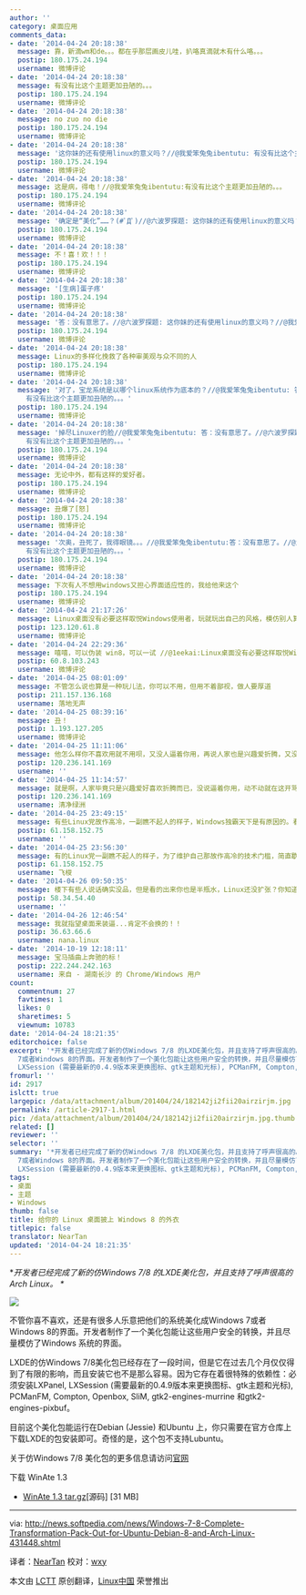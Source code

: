 ```yaml
---
author: ''
category: 桌面应用
comments_data:
- date: '2014-04-24 20:18:38'
  message: 靠，新滴wm和de。。。都在乎那层画皮儿哇，扒咯真滴就木有什么咯。。。
  postip: 180.175.24.194
  username: 微博评论
- date: '2014-04-24 20:18:38'
  message: 有没有比这个主题更加丑陋的。。。
  postip: 180.175.24.194
  username: 微博评论
- date: '2014-04-24 20:18:38'
  message: no zuo no die
  postip: 180.175.24.194
  username: 微博评论
- date: '2014-04-24 20:18:38'
  message: '这你妹的还有使用linux的意义吗？//@我爱笨兔兔ibentutu: 有没有比这个主题更加丑陋的。。。'
  postip: 180.175.24.194
  username: 微博评论
- date: '2014-04-24 20:18:38'
  message: 这是病，得电！//@我爱笨兔兔ibentutu:有没有比这个主题更加丑陋的。。。
  postip: 180.175.24.194
  username: 微博评论
- date: '2014-04-24 20:18:38'
  message: '确定是“美化”……？(#ﾟДﾟ)//@六波罗探题: 这你妹的还有使用linux的意义吗？//@我爱笨兔兔ibentutu: 有没有比这个主题更加丑陋的。。。'
  postip: 180.175.24.194
  username: 微博评论
- date: '2014-04-24 20:18:38'
  message: 不！喜！欢！！！
  postip: 180.175.24.194
  username: 微博评论
- date: '2014-04-24 20:18:38'
  message: '[生病]蛋子疼'
  postip: 180.175.24.194
  username: 微博评论
- date: '2014-04-24 20:18:38'
  message: '答：没有意思了。//@六波罗探题: 这你妹的还有使用linux的意义吗？//@我爱笨兔兔ibentutu: 有没有比这个主题更加丑陋的。。。'
  postip: 180.175.24.194
  username: 微博评论
- date: '2014-04-24 20:18:38'
  message: Linux的多样化挽救了各种审美观与众不同的人
  postip: 180.175.24.194
  username: 微博评论
- date: '2014-04-24 20:18:38'
  message: '对了，宝龙系统是以哪个linux系统作为底本的？//@我爱笨兔兔ibentutu: 答：没有意思了。//@六波罗探题: 这你妹的还有使用linux的意义吗？//@我爱笨兔兔ibentutu:
    有没有比这个主题更加丑陋的。。。'
  postip: 180.175.24.194
  username: 微博评论
- date: '2014-04-24 20:18:38'
  message: '掉尽Linuxer的脸//@我爱笨兔兔ibentutu: 答：没有意思了。//@六波罗探题: 这你妹的还有使用linux的意义吗？//@我爱笨兔兔ibentutu:
    有没有比这个主题更加丑陋的。。。'
  postip: 180.175.24.194
  username: 微博评论
- date: '2014-04-24 20:18:38'
  message: 无论中外，都有这样的爱好者。
  postip: 180.175.24.194
  username: 微博评论
- date: '2014-04-24 20:18:38'
  message: 丑爆了[怒]
  postip: 180.175.24.194
  username: 微博评论
- date: '2014-04-24 20:18:38'
  message: '次奥，丑死了，我得眼镜。。。//@我爱笨兔兔ibentutu:答：没有意思了。//@六波罗探题: 这你妹的还有使用linux的意义吗？//@我爱笨兔兔ibentutu:
    有没有比这个主题更加丑陋的。。。'
  postip: 180.175.24.194
  username: 微博评论
- date: '2014-04-24 20:18:38'
  message: 下次有人不想用windows又担心界面适应性的，我给他来这个
  postip: 180.175.24.194
  username: 微博评论
- date: '2014-04-24 21:17:26'
  message: Linux桌面没有必要这样取悦Windows使用者，玩就玩出自己的风格，模仿别人算个什么[鄙视]
  postip: 123.120.61.8
  username: 微博评论
- date: '2014-04-24 22:29:36'
  message: 嘻嘻，可以伪装 win8，可以一试 //@1eekai:Linux桌面没有必要这样取悦Windows使用者，玩就玩出自己的风格，模仿别人算个什么[鄙视]
  postip: 60.8.103.243
  username: 微博评论
- date: '2014-04-25 08:01:09'
  message: 不管怎么说也算是一种玩儿法，你可以不用，但用不着鄙视，做人要厚道
  postip: 211.157.136.168
  username: 落地无声
- date: '2014-04-25 08:39:16'
  message: 丑！
  postip: 1.193.127.205
  username: 微博评论
- date: '2014-04-25 11:11:06'
  message: 他怎么样你不喜欢用就不用呗，又没人逼着你用，再说人家也是兴趣爱折腾，又没碍着你用Linux，都在这开骂一
  postip: 120.236.141.169
  username: ''
- date: '2014-04-25 11:14:57'
  message: 就是啊，人家毕竟只是兴趣爱好喜欢折腾而已，没说逼着你用，动不动就在这开骂的人都不知啥心态
  postip: 120.236.141.169
  username: 清净绿洲
- date: '2014-04-25 23:49:15'
  message: 有些Linux党故作高冷，一副瞧不起人的样子，Windows独霸天下是有原因的。看不见自己的颓势，掩耳盗铃自欺欺
  postip: 61.158.152.75
  username: ''
- date: '2014-04-25 23:56:30'
  message: 有的Linux党一副瞧不起人的样子，为了维护自己那故作高冷的技术门槛，简直歇斯底里。视窗系统能独霸天下是又原因的——友好的用户界面，Linux要扩张就必须在这点作出改签，而不是闭门造车自视不凡。
  postip: 61.158.152.75
  username: 飞梭
- date: '2014-04-26 09:50:35'
  message: 楼下有些人说话确实没品，但是看的出来你也是半瓶水，Linux还没扩张？你知道linux出现在哪里不？被那些产品
  postip: 58.34.54.40
  username: ''
- date: '2014-04-26 12:46:54'
  message: 我就指望桌面来装逼...肯定不会换的！！
  postip: 36.63.66.6
  username: nana.linux
- date: '2014-10-19 12:18:11'
  message: 宝马插曲上奔驰的标！
  postip: 222.244.242.163
  username: 来自 - 湖南长沙 的 Chrome/Windows 用户
count:
  commentnum: 27
  favtimes: 1
  likes: 0
  sharetimes: 5
  viewnum: 10783
date: '2014-04-24 18:21:35'
editorchoice: false
excerpt: '*开发者已经完成了新的仿Windows 7/8 的LXDE美化包，并且支持了呼声很高的Arch Linux。 *  不管你喜不喜欢，还是有很多人乐意把他们的系统美化成Windows
  7或者Windows 8的界面。开发者制作了一个美化包能让这些用户安全的转换，并且尽量模仿了Windows 系统的界面。 LXDE的仿Windows 7/8美化包已经存在了一段时间，但是它在过去几个月仅仅得到了有限的影响，而且安装它也不是那么容易。因为它存在着很特殊的依赖性：必须安装LXPanel,
  LXSession (需要最新的0.4.9版本来更换图标、gtk主题和光标), PCManFM, Compton, Openbox, SliM, gtk2-en'
fromurl: ''
id: 2917
islctt: true
largepic: /data/attachment/album/201404/24/182142ji2fii20airzirjm.jpg
permalink: /article-2917-1.html
pic: /data/attachment/album/201404/24/182142ji2fii20airzirjm.jpg.thumb.jpg
related: []
reviewer: ''
selector: ''
summary: '*开发者已经完成了新的仿Windows 7/8 的LXDE美化包，并且支持了呼声很高的Arch Linux。 *  不管你喜不喜欢，还是有很多人乐意把他们的系统美化成Windows
  7或者Windows 8的界面。开发者制作了一个美化包能让这些用户安全的转换，并且尽量模仿了Windows 系统的界面。 LXDE的仿Windows 7/8美化包已经存在了一段时间，但是它在过去几个月仅仅得到了有限的影响，而且安装它也不是那么容易。因为它存在着很特殊的依赖性：必须安装LXPanel,
  LXSession (需要最新的0.4.9版本来更换图标、gtk主题和光标), PCManFM, Compton, Openbox, SliM, gtk2-en'
tags:
- 桌面
- 主题
- Windows
thumb: false
title: 给你的 Linux 桌面披上 Windows 8 的外衣
titlepic: false
translator: NearTan
updated: '2014-04-24 18:21:35'
---
```


\**开发者已经完成了新的仿Windows 7/8 的LXDE美化包，并且支持了呼声很高的Arch Linux。 \**


![](/data/attachment/album/201404/24/182142ji2fii20airzirjm.jpg)


不管你喜不喜欢，还是有很多人乐意把他们的系统美化成Windows 7或者Windows 8的界面。开发者制作了一个美化包能让这些用户安全的转换，并且尽量模仿了Windows 系统的界面。


LXDE的仿Windows 7/8美化包已经存在了一段时间，但是它在过去几个月仅仅得到了有限的影响，而且安装它也不是那么容易。因为它存在着很特殊的依赖性：必须安装LXPanel, LXSession (需要最新的0.4.9版本来更换图标、gtk主题和光标), PCManFM, Compton, Openbox, SliM, gtk2-engines-murrine 和gtk2-engines-pixbuf。


目前这个美化包能运行在Debian (Jessie) 和Ubuntu 上，你只需要在官方仓库上下载LXDE的包安装即可。奇怪的是，这个包不支持Lubuntu。


关于仿Windows 7/8 美化包的更多信息请访问[官网](http://nhermosilla14.deviantart.com/art/WinAte-Windows-7-8-Transformation-Pack-for-LXDE-430156546)


下载 WinAte 1.3


* [WinAte 1.3 tar.gz](https://github.com/nhermosilla14/WinAte/archive/1.3.tar.gz)[源码] [31 MB]




---


via: <http://news.softpedia.com/news/Windows-7-8-Complete-Transformation-Pack-Out-for-Ubuntu-Debian-8-and-Arch-Linux-431448.shtml>


译者：[NearTan](https://github.com/NearTan) 校对：[wxy](https://github.com/wxy)


本文由 [LCTT](https://github.com/LCTT/TranslateProject) 原创翻译，[Linux中国](http://linux.cn/) 荣誉推出